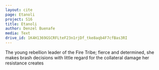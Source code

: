 ```yaml
---
layout: cite
page: Etanoli
project: S16
title: Etanoli
author: Denzel Buenafe
media: Text
drive_id: 1K4H1369GSCRFLteF23n1rjDf_tke8aqb4F7cfBas3RI
---
```

The young rebellion leader of the Fire Tribe; fierce and determined, she makes brash decisions with little regard for the collateral damage her resistance creates
